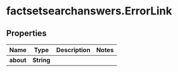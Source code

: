 # factsetsearchanswers.ErrorLink

## Properties

Name | Type | Description | Notes
------------ | ------------- | ------------- | -------------
**about** | **String** |  | 


